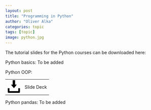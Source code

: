```yaml
---
layout: post
title: "Programming in Python"
author: "Oliver Alka"
categories: topic
tags: [topic]
image: python.jpg
---
```


The tutorial slides for the Python courses can be downloaded here:

Python basics:
To be added

Python OOP:
<table style="border-collapse: collapse; border:none; max-width:800px; margin:auto">
<tr><td style="border:none"><a href="/assets/slides/BioInfPrep_Python_OOP.pdf"><img style="width:40px;" src="/assets/img/save-file.svg" alt="download"/></a></td><td style="border:none">Slide Deck</td></tr>
</table>

Python pandas:
To be added